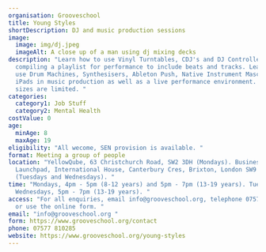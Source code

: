 ```yaml
---
organisation: Grooveschool
title: Young Styles
shortDescription: DJ and music production sessions
image:
  image: img/dj.jpeg
  imageAlt: A close up of a man using dj mixing decks
description: "Learn how to use Vinyl Turntables, CDJ's and DJ Controllers,
  compiling a playlist for performance to include beats and tracks. Learn how to
  use Drum Machines, Synthesisers, Ableton Push, Native Instrument Maschine and
  iPads in music production as well as a live performance environment. Class
  sizes are limited. "
categories:
  category1: Job Stuff
  category2: Mental Health
costValue: 0
age:
  minAge: 8
  maxAge: 19
eligibility: "All wecome, SEN provision is available. "
format: Meeting a group of people
location: "YellowQube, 63 Christchurch Road, SW2 3DH (Mondays). Business
  Launchpad, International House, Canterbury Cres, Brixton, London SW9 7QD
  (Tuesdays and Wednesdays). "
time: "Mondays, 4pm - 5pm (8-12 years) and 5pm - 7pm (13-19 years). Tuesdays and
  Wednesdays, 5pm - 7pm (13-19 years). "
access: "For all enquiries, email info@grooveschool.org, telephone 07577 810285,
  or use the online form. "
email: "info@grooveschool.org "
form: https://www.grooveschool.org/contact
phone: 07577 810285
website: https://www.grooveschool.org/young-styles
---
```

